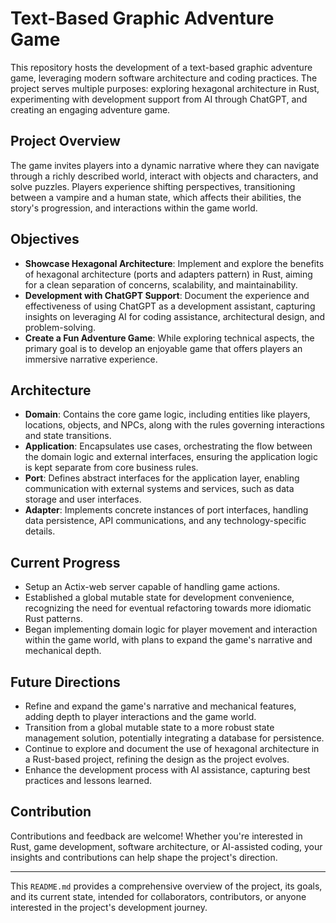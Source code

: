 # Text-Based Graphic Adventure Game

This repository hosts the development of a text-based graphic adventure game, leveraging modern software architecture and coding practices. The project serves multiple purposes: exploring hexagonal architecture in Rust, experimenting with development support from AI through ChatGPT, and creating an engaging adventure game.

## Project Overview

The game invites players into a dynamic narrative where they can navigate through a richly described world, interact with objects and characters, and solve puzzles. Players experience shifting perspectives, transitioning between a vampire and a human state, which affects their abilities, the story's progression, and interactions within the game world.

## Objectives

- **Showcase Hexagonal Architecture**: Implement and explore the benefits of hexagonal architecture (ports and adapters pattern) in Rust, aiming for a clean separation of concerns, scalability, and maintainability.
- **Development with ChatGPT Support**: Document the experience and effectiveness of using ChatGPT as a development assistant, capturing insights on leveraging AI for coding assistance, architectural design, and problem-solving.
- **Create a Fun Adventure Game**: While exploring technical aspects, the primary goal is to develop an enjoyable game that offers players an immersive narrative experience.

## Architecture

- **Domain**: Contains the core game logic, including entities like players, locations, objects, and NPCs, along with the rules governing interactions and state transitions.
- **Application**: Encapsulates use cases, orchestrating the flow between the domain logic and external interfaces, ensuring the application logic is kept separate from core business rules.
- **Port**: Defines abstract interfaces for the application layer, enabling communication with external systems and services, such as data storage and user interfaces.
- **Adapter**: Implements concrete instances of port interfaces, handling data persistence, API communications, and any technology-specific details.

## Current Progress

- Setup an Actix-web server capable of handling game actions.
- Established a global mutable state for development convenience, recognizing the need for eventual refactoring towards more idiomatic Rust patterns.
- Began implementing domain logic for player movement and interaction within the game world, with plans to expand the game's narrative and mechanical depth.

## Future Directions

- Refine and expand the game's narrative and mechanical features, adding depth to player interactions and the game world.
- Transition from a global mutable state to a more robust state management solution, potentially integrating a database for persistence.
- Continue to explore and document the use of hexagonal architecture in a Rust-based project, refining the design as the project evolves.
- Enhance the development process with AI assistance, capturing best practices and lessons learned.

## Contribution

Contributions and feedback are welcome! Whether you're interested in Rust, game development, software architecture, or AI-assisted coding, your insights and contributions can help shape the project's direction.

---

This `README.md` provides a comprehensive overview of the project, its goals, and its current state, intended for collaborators, contributors, or anyone interested in the project's development journey.